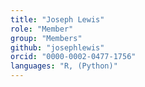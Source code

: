 ```yaml
---
title: "Joseph Lewis"
role: "Member"
group: "Members"
github: "josephlewis"
orcid: "0000-0002-0477-1756"
languages: "R, (Python)"
---
```

